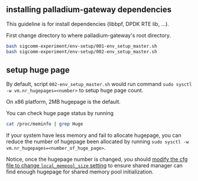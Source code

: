 ## installing palladium-gateway dependencies
This guideline is for install dependencies (libbpf, DPDK RTE lib, ...). 

First change directory to where palladium-gateway's root directory.

```bash
bash sigcomm-experiment/env-setup/001-env_setup_master.sh
bash sigcomm-experiment/env-setup/002-env_setup_master.sh
```

## setup huge page

By default, script `002-env_setup_master.sh` would run command `sudo sysctl -w vm.nr_hugepages=<number>` to setup huge page count.

On x86 platform, 2MB hugepage is the default.

You can check huge page status by running

```bash
cat /proc/meminfo | grep Huge
```

If your system have less memory and fail to allocate hugepage, you can reduce the number of hugepage been allocated by running `sudo sysctl -w vm.nr_hugepages=<number_of_huge_page>`.

Notice, once the hugepage number is changed, you should [modify the cfg file to change `local_mempool_size` setting](change-cfg-file.md) to ensure shared manager can find enough hugepage for shared memory pool initialization.



